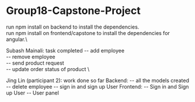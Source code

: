 # Group18-Capstone-Project

run npm install on backend to install the dependencies.\
run npm install on frontend/capstone to install the dependencies for angular.\


Subash Mainali: task completed
-- add employee \
-- remove employee \
-- send product request \
-- update order status of product \

Jing Lin (participant 2): work done so far
Backend:
  -- all the models created
  -- delete employee
  -- sign in and sign up User
Frontend:
  -- Sign in and Sign up User
  -- User panel
